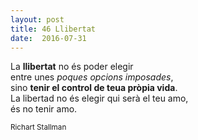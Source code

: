 ```yaml
---
layout: post
title: 46 Llibertat
date:  2016-07-31
---
```


La **llibertat** no és poder elegir<br />
entre unes *poques opcions imposades*,<br />
sino **tenir el control de teua pròpia vida**.<br />
La libertad no és elegir qui serà el teu amo,<br />
és no tenir amo.<br />

<small>Richart Stallman</small>
